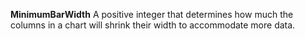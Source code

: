 **MinimumBarWidth** A positive integer that determines how much the columns in a chart will shrink their width to accommodate more data.
